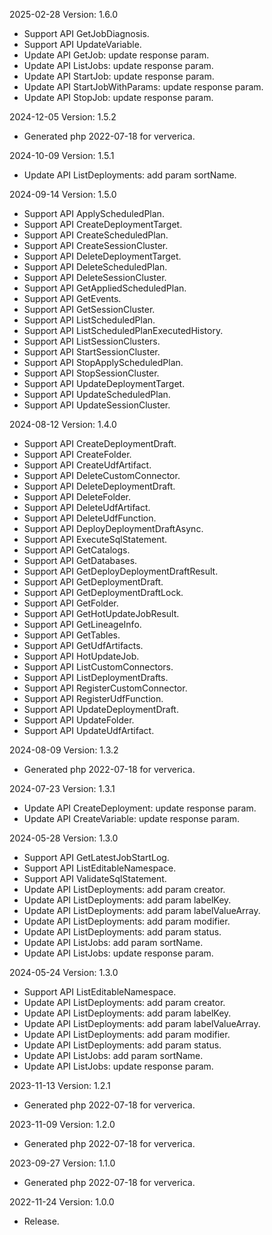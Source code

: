 2025-02-28 Version: 1.6.0
- Support API GetJobDiagnosis.
- Support API UpdateVariable.
- Update API GetJob: update response param.
- Update API ListJobs: update response param.
- Update API StartJob: update response param.
- Update API StartJobWithParams: update response param.
- Update API StopJob: update response param.


2024-12-05 Version: 1.5.2
- Generated php 2022-07-18 for ververica.

2024-10-09 Version: 1.5.1
- Update API ListDeployments: add param sortName.


2024-09-14 Version: 1.5.0
- Support API ApplyScheduledPlan.
- Support API CreateDeploymentTarget.
- Support API CreateScheduledPlan.
- Support API CreateSessionCluster.
- Support API DeleteDeploymentTarget.
- Support API DeleteScheduledPlan.
- Support API DeleteSessionCluster.
- Support API GetAppliedScheduledPlan.
- Support API GetEvents.
- Support API GetSessionCluster.
- Support API ListScheduledPlan.
- Support API ListScheduledPlanExecutedHistory.
- Support API ListSessionClusters.
- Support API StartSessionCluster.
- Support API StopApplyScheduledPlan.
- Support API StopSessionCluster.
- Support API UpdateDeploymentTarget.
- Support API UpdateScheduledPlan.
- Support API UpdateSessionCluster.


2024-08-12 Version: 1.4.0
- Support API CreateDeploymentDraft.
- Support API CreateFolder.
- Support API CreateUdfArtifact.
- Support API DeleteCustomConnector.
- Support API DeleteDeploymentDraft.
- Support API DeleteFolder.
- Support API DeleteUdfArtifact.
- Support API DeleteUdfFunction.
- Support API DeployDeploymentDraftAsync.
- Support API ExecuteSqlStatement.
- Support API GetCatalogs.
- Support API GetDatabases.
- Support API GetDeployDeploymentDraftResult.
- Support API GetDeploymentDraft.
- Support API GetDeploymentDraftLock.
- Support API GetFolder.
- Support API GetHotUpdateJobResult.
- Support API GetLineageInfo.
- Support API GetTables.
- Support API GetUdfArtifacts.
- Support API HotUpdateJob.
- Support API ListCustomConnectors.
- Support API ListDeploymentDrafts.
- Support API RegisterCustomConnector.
- Support API RegisterUdfFunction.
- Support API UpdateDeploymentDraft.
- Support API UpdateFolder.
- Support API UpdateUdfArtifact.


2024-08-09 Version: 1.3.2
- Generated php 2022-07-18 for ververica.

2024-07-23 Version: 1.3.1
- Update API CreateDeployment: update response param.
- Update API CreateVariable: update response param.


2024-05-28 Version: 1.3.0
- Support API GetLatestJobStartLog.
- Support API ListEditableNamespace.
- Support API ValidateSqlStatement.
- Update API ListDeployments: add param creator.
- Update API ListDeployments: add param labelKey.
- Update API ListDeployments: add param labelValueArray.
- Update API ListDeployments: add param modifier.
- Update API ListDeployments: add param status.
- Update API ListJobs: add param sortName.
- Update API ListJobs: update response param.


2024-05-24 Version: 1.3.0
- Support API ListEditableNamespace.
- Update API ListDeployments: add param creator.
- Update API ListDeployments: add param labelKey.
- Update API ListDeployments: add param labelValueArray.
- Update API ListDeployments: add param modifier.
- Update API ListDeployments: add param status.
- Update API ListJobs: add param sortName.
- Update API ListJobs: update response param.


2023-11-13 Version: 1.2.1
- Generated php 2022-07-18 for ververica.

2023-11-09 Version: 1.2.0
- Generated php 2022-07-18 for ververica.

2023-09-27 Version: 1.1.0
- Generated php 2022-07-18 for ververica.

2022-11-24 Version: 1.0.0
- Release.

